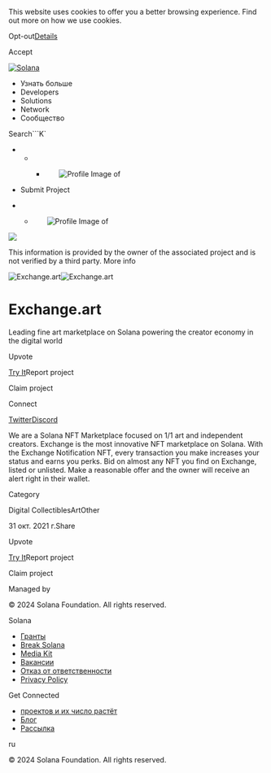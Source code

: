 This website uses cookies to offer you a better browsing experience. Find out
more on how we use cookies.

Opt-out[Details](/ru/privacy-policy#collection-of-information)

Accept

[![Solana](/_next/static/media/logotype.e4df684f.svg)](/ru)

  * Узнать больше
  * Developers
  * Solutions
  * Network
  * Сообщество

Search```K`

  *   *   * ![](data:image/svg+xml,%3csvg%20xmlns=%27http://www.w3.org/2000/svg%27%20version=%271.1%27%20width=%2728%27%20height=%2728%27/%3e)![Profile Image of ](/_next/static/media/ecosystem_user.7ebb52fa.svg)

  * Submit Project
  *   * ![](data:image/svg+xml,%3csvg%20xmlns=%27http://www.w3.org/2000/svg%27%20version=%271.1%27%20width=%2728%27%20height=%2728%27/%3e)![Profile Image of ](/_next/static/media/ecosystem_user.7ebb52fa.svg)

![](/_next/image?url=%2F_next%2Fstatic%2Fmedia%2Fhero.631479cd.png&w=3840&q=75)

This information is provided by the owner of the associated project and is not
verified by a third party. More info

![Exchange.art](/_next/image?url=%2Fapi%2Fprojectimg%2Fckwgwh7nu29511eysxkv21uy74%3Ftype%3DLOGO&w=3840&q=75)![Exchange.art](/_next/image?url=%2Fapi%2Fprojectimg%2Fckwgwh7nu29511eysxkv21uy74%3Ftype%3DLOGO&w=3840&q=75)

# Exchange.art

Leading fine art marketplace on Solana powering the creator economy in the
digital world

Upvote

[Try It](https://exchange.art/)Report project

Claim project

Connect

[Twitter](https://twitter.com/exchgART)[Discord](https://discord.gg/2ambwf3z4A)

We are a Solana NFT Marketplace focused on 1/1 art and independent creators.
Exchange is the most innovative NFT marketplace on Solana. With the Exchange
Notification NFT, every transaction you make increases your status and earns
you perks. Bid on almost any NFT you find on Exchange, listed or unlisted.
Make a reasonable offer and the owner will receive an alert right in their
wallet.

Category

Digital CollectiblesArtOther

31 окт. 2021 г.Share

Upvote

[Try It](https://exchange.art/)Report project

Claim project

Managed by

[](/ru)

[](/youtube)[](/twitter)[](/discord)[](/reddit)[](/github)[](/telegram)

© 2024 Solana Foundation. All rights reserved.

Solana

  * [Гранты](https://solana.org/grants)
  * [Break Solana](https://break.solana.com/)
  * [Media Kit](/ru/branding)
  * [Вакансии](https://jobs.solana.com/)
  * [Отказ от ответственности](/ru/tos)
  * [Privacy Policy](/ru/privacy-policy)

Get Connected

  * [проектов и их число растёт](/ru/ecosystem)
  * [Блог](/ru/news)
  * [Рассылка](/ru/newsletter)

ru

© 2024 Solana Foundation. All rights reserved.

